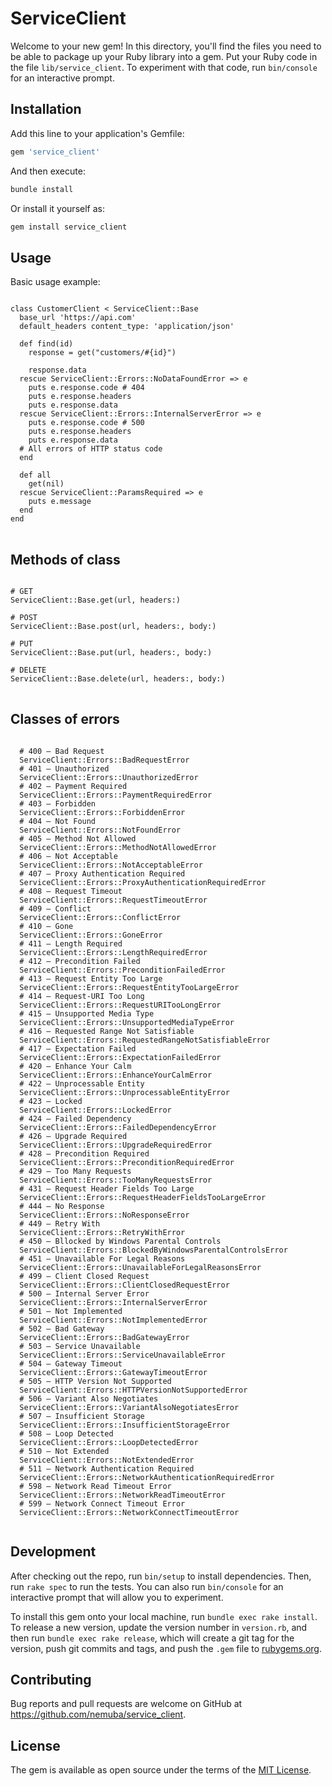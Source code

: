 # ServiceClient

Welcome to your new gem! In this directory, you'll find the files you need to be able to package up your Ruby library into a gem. Put your Ruby code in the file `lib/service_client`. To experiment with that code, run `bin/console` for an interactive prompt.

## Installation

Add this line to your application's Gemfile:

```ruby
gem 'service_client'
```

And then execute:

```bash
bundle install
```

Or install it yourself as:

```bash
gem install service_client
```

## Usage

Basic usage example:

<pre>
<code class="code ruby">
class CustomerClient < ServiceClient::Base
  base_url 'https://api.com'
  default_headers content_type: 'application/json'

  def find(id)
    response = get("customers/#{id}")

    response.data
  rescue ServiceClient::Errors::NoDataFoundError => e
    puts e.response.code # 404
    puts e.response.headers
    puts e.response.data 
  rescue ServiceClient::Errors::InternalServerError => e
    puts e.response.code # 500
    puts e.response.headers
    puts e.response.data
  # All errors of HTTP status code
  end

  def all
    get(nil)
  rescue ServiceClient::ParamsRequired => e
    puts e.message
  end
end
</code>
</pre>

## Methods of class

<pre>
<code>
# GET
ServiceClient::Base.get(url, headers:)

# POST
ServiceClient::Base.post(url, headers:, body:)

# PUT
ServiceClient::Base.put(url, headers:, body:)

# DELETE
ServiceClient::Base.delete(url, headers:, body:)
</code>
</pre>

## Classes of errors

<pre>
<code>
  # 400 – Bad Request
  ServiceClient::Errors::BadRequestError
  # 401 – Unauthorized
  ServiceClient::Errors::UnauthorizedError
  # 402 – Payment Required
  ServiceClient::Errors::PaymentRequiredError
  # 403 – Forbidden
  ServiceClient::Errors::ForbiddenError
  # 404 – Not Found
  ServiceClient::Errors::NotFoundError
  # 405 – Method Not Allowed
  ServiceClient::Errors::MethodNotAllowedError
  # 406 – Not Acceptable
  ServiceClient::Errors::NotAcceptableError
  # 407 – Proxy Authentication Required
  ServiceClient::Errors::ProxyAuthenticationRequiredError
  # 408 – Request Timeout
  ServiceClient::Errors::RequestTimeoutError
  # 409 – Conflict
  ServiceClient::Errors::ConflictError
  # 410 – Gone
  ServiceClient::Errors::GoneError
  # 411 – Length Required
  ServiceClient::Errors::LengthRequiredError
  # 412 – Precondition Failed
  ServiceClient::Errors::PreconditionFailedError
  # 413 – Request Entity Too Large
  ServiceClient::Errors::RequestEntityTooLargeError
  # 414 – Request-URI Too Long
  ServiceClient::Errors::RequestURITooLongError
  # 415 – Unsupported Media Type
  ServiceClient::Errors::UnsupportedMediaTypeError
  # 416 – Requested Range Not Satisfiable
  ServiceClient::Errors::RequestedRangeNotSatisfiableError
  # 417 – Expectation Failed
  ServiceClient::Errors::ExpectationFailedError
  # 420 – Enhance Your Calm
  ServiceClient::Errors::EnhanceYourCalmError
  # 422 – Unprocessable Entity
  ServiceClient::Errors::UnprocessableEntityError
  # 423 – Locked
  ServiceClient::Errors::LockedError
  # 424 – Failed Dependency
  ServiceClient::Errors::FailedDependencyError
  # 426 – Upgrade Required
  ServiceClient::Errors::UpgradeRequiredError
  # 428 – Precondition Required
  ServiceClient::Errors::PreconditionRequiredError
  # 429 – Too Many Requests
  ServiceClient::Errors::TooManyRequestsError
  # 431 – Request Header Fields Too Large
  ServiceClient::Errors::RequestHeaderFieldsTooLargeError
  # 444 – No Response
  ServiceClient::Errors::NoResponseError
  # 449 – Retry With
  ServiceClient::Errors::RetryWithError
  # 450 – Bllocked by Windows Parental Controls
  ServiceClient::Errors::BlockedByWindowsParentalControlsError
  # 451 – Unavailable For Legal Reasons
  ServiceClient::Errors::UnavailableForLegalReasonsError
  # 499 – Client Closed Request
  ServiceClient::Errors::ClientClosedRequestError
  # 500 – Internal Server Error
  ServiceClient::Errors::InternalServerError
  # 501 – Not Implemented
  ServiceClient::Errors::NotImplementedError
  # 502 – Bad Gateway
  ServiceClient::Errors::BadGatewayError
  # 503 – Service Unavailable
  ServiceClient::Errors::ServiceUnavailableError
  # 504 – Gateway Timeout
  ServiceClient::Errors::GatewayTimeoutError
  # 505 – HTTP Version Not Supported
  ServiceClient::Errors::HTTPVersionNotSupportedError
  # 506 – Variant Also Negotiates
  ServiceClient::Errors::VariantAlsoNegotiatesError
  # 507 – Insufficient Storage
  ServiceClient::Errors::InsufficientStorageError
  # 508 – Loop Detected
  ServiceClient::Errors::LoopDetectedError
  # 510 – Not Extended
  ServiceClient::Errors::NotExtendedError
  # 511 – Network Authentication Required
  ServiceClient::Errors::NetworkAuthenticationRequiredError
  # 598 – Network Read Timeout Error
  ServiceClient::Errors::NetworkReadTimeoutError
  # 599 – Network Connect Timeout Error
  ServiceClient::Errors::NetworkConnectTimeoutError
  </code>
</pre>

## Development

After checking out the repo, run `bin/setup` to install dependencies. Then, run `rake spec` to run the tests. You can also run `bin/console` for an interactive prompt that will allow you to experiment.

To install this gem onto your local machine, run `bundle exec rake install`. To release a new version, update the version number in `version.rb`, and then run `bundle exec rake release`, which will create a git tag for the version, push git commits and tags, and push the `.gem` file to [rubygems.org](https://rubygems.org).

## Contributing

Bug reports and pull requests are welcome on GitHub at https://github.com/nemuba/service_client.

## License

The gem is available as open source under the terms of the [MIT License](https://opensource.org/licenses/MIT).
